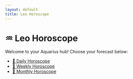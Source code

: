 ```yaml
---
layout: default
title: Leo Horoscope
---
```


<h1>♒ Leo Horoscope</h1>

<p>Welcome to your Aquarius hub! Choose your forecast below:</p>

<ul>
  <li><a href="/horoscopes/aquarius/daily/">🔹 Daily Horoscope</a></li>
  <li><a href="/horoscopes/aquarius/weekly/">🔹 Weekly Horoscope</a></li>
  <li><a href="/horoscopes/aquarius/monthly/">🔹 Monthly Horoscope</a></li>
</ul>
